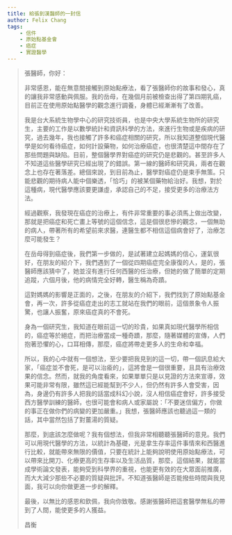 ```yaml
---
title: 給張釗漢醫師的一封信
author: Felix Chang
tags:
    - 信件
    - 原始點基金會
    - 癌症
    - 實證醫學
---
```


> 張醫師，你好：
>
> 非常感恩，能在無意間接觸到原始點療法，看了張醫師你的故事和發心，真的讓我非常感動與佩服。我的岳母，在幾個月前被檢查出得了第四期乳癌，目前正在使用原始點醫學的觀念進行調養，身體已經漸漸有了改善。
>
> 我是台大系統生物學中心的研究技術員，也是中央大學系統生物所的研究生，主要的工作是以數學統計和資訊科學的方法，來進行生物或是疾病的研究，過去幾年，我也接觸了許多和癌症相關的研究，所以我知道整個現代醫學是如何看待癌症，如何計設藥物，如何治療癌症，也很清楚這中間存在了那些問題與缺陷。目前，整個醫學界對癌症的研究仍是悲觀的。甚至許多人不知道這些醫學研究已經出現了的錯誤。第一線的醫師和研究員，兩者在觀念上也存在著落差。總個來說，到目前為止，醫學對癌症仍是束手無策。只能悲觀的期待病人能中個樂透，「恰巧」的被某個藥物給治好。我想，對於這種病，現代醫學應該要更謙虛，承認自己的不足，接受更多的治療法方法。
>
> 經過觀察，我發現在癌症的治療上，有件非常重要的事必須馬上做出改變，那就是把癌症和死亡畫上等號的這個信念，這是個很悲慘的觀念，一個無助的病人，帶著所有的希望前來求醫，連醫生都不相信這個病會好了，治療怎麼可能發生？
>
> 在岳母得到癌症後，我們第一步做的，是試著建立起媽媽的信心，運氣很好，在朋友的紹介下，我們遇到了一個從四期癌症完全康復的人，是的，張醫師應該猜中了，她並沒有進行任何西醫的任治療，但她的做了簡單的定期追蹤，六個月後，他的病情完全好轉，醫生稱為奇蹟。
>
> 這對媽媽的影響是正面的，之後，在朋友的介紹下，我們找到了原始點基金會，再一次，許多從癌症走出的志工就站在我們的眼前，這個景象令人振驚，也讓人振奮，原來癌症真的不會死。
>
> 身為一個研究生，我知道在眼前這一切的珍貴，如果真如現代醫學所相信的，癌症等於絕症，而把治療當成一種奇蹟，那麼，隨著媒體的宣傳，人們抱著恐懼的心，口耳相傳，那麼，癌症將帶走更多人的生命和幸福。
>
> 所以，我的心中就有一個想法，至少要把我見到的這一切，帶一個訊息給大家，「癌症並不會死，是可以治瘉的」，這將會是一個很重要，且具有治療效果的信念。然而，就我的角度看來，如果單單只是以見證的方法來宣導，效果可能非常有限，雖然這已經能幫到不少人，但仍然有許多人會受害，因為，身邊仍有許多人把我的話當成科幻小說，沒人相信癌症會好，許多接受西方醫學訓練的醫師，也很可能會和病人或家屬說：「不要迷信偏方，你做的事正在做你們的病變的更加嚴重。」我想，張醫師應該也聽過這一類的話，其中當然包括了對薑湯的質疑。
>
> 那麼，到底該怎麼做呢？我有個想法，但我非常相聽聽張醫師的意見。我們可以用現代醫學的方法，以統計為基礎，光是拿生存率這件事情來和西醫進行比較，就能帶來無限的價值，只要在統計上能夠說明使用原始點療法，可以帶來比開刀、化療更高的生存率以及生活品質，那麼，這個結果，就能當成學術論文發表，能夠受到科學界的重視，也能更有效的在大眾面前推廣，而大大減少那些不必要的質疑與批評。不知道張醫師是否能撥些時間與我見面，我可以向你做更進一步的解釋。
>
> 最後，以無比的感恩和欽佩，我向你致敬。感謝張醫師把這套醫學無私的帶到了人間，能使更多的人獲益。
>
> 昌衡
